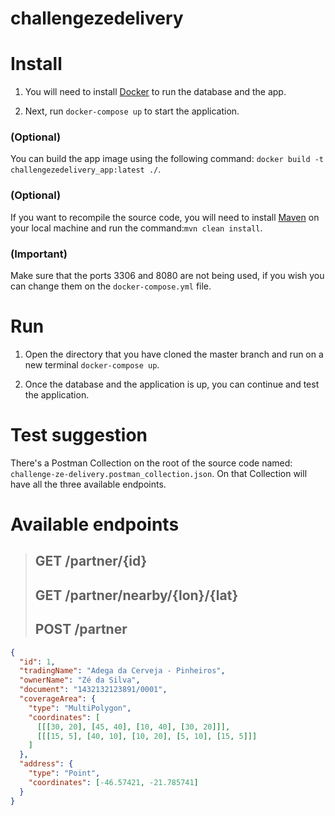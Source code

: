 # challengezedelivery
# Install
1. You will need to install [Docker](https://docs.docker.com/compose/install/) to run the database and the app.

2. Next, run ```docker-compose up``` to start the application.

### (Optional) 
You can build the app image using the following command: ```docker build -t challengezedelivery_app:latest ./```.

### (Optional) 
If you want to recompile the source code, you will need to install [Maven](https://maven.apache.org/install.html) on your local machine and run the command:```mvn clean install```.

### (Important) 
Make sure that the ports 3306 and 8080 are not being used, if you wish you can change them on the ```docker-compose.yml``` file.

# Run
1. Open the directory that you have cloned the master branch and run on a new terminal `docker-compose up`.

2. Once the database and the application is up, you can continue and test the application.

# Test suggestion
There's a Postman Collection on the root of the source code named: `challenge-ze-delivery.postman_collection.json`.
On that Collection will have all the three available endpoints.

# Available endpoints

 > ## **GET** /partner/{id}
 > ## **GET** /partner/nearby/{lon}/{lat}
 > ## **POST** /partner
```json
{
  "id": 1, 
  "tradingName": "Adega da Cerveja - Pinheiros",
  "ownerName": "Zé da Silva",
  "document": "1432132123891/0001",
  "coverageArea": { 
    "type": "MultiPolygon", 
    "coordinates": [
      [[[30, 20], [45, 40], [10, 40], [30, 20]]], 
      [[[15, 5], [40, 10], [10, 20], [5, 10], [15, 5]]]
    ]
  },
  "address": { 
    "type": "Point",
    "coordinates": [-46.57421, -21.785741]
  }
}
```

